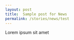 ```yaml
---
layout: post
title:  Sample post for News
permalink: /stories/news/test
---
```

Lorem ipsum sit amet
